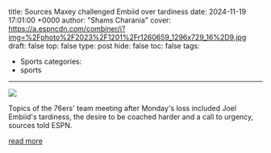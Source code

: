 title: Sources Maxey challenged Embiid over tardiness
date: 2024-11-19 17:01:00 +0000
author: "Shams Charania"
cover: https://a.espncdn.com/combiner/i?img=%2Fphoto%2F2023%2F1201%2Fr1260659_1296x729_16%2D9.jpg
draft: false
top: false
type: post
hide: false
toc: false
tags:
  - Sports
categories:
  - sports
---

![](https://a.espncdn.com/combiner/i?img=%2Fphoto%2F2023%2F1201%2Fr1260659_1296x729_16%2D9.jpg)

Topics of the 76ers' team meeting after Monday's loss included Joel Embiid's tardiness, the desire to be coached harder and a call to urgency, sources told ESPN.

[read more](https://www.espn.com/nba/story/_/id/42486989/sources-tyrese-maxey-challenged-joel-embiid-76ers-meeting)
